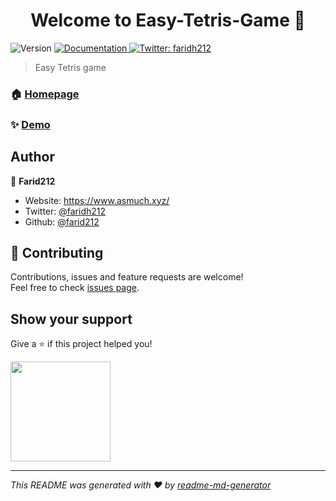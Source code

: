 <h1 align="center">Welcome to Easy-Tetris-Game 👋</h1>
<p>
  <img alt="Version" src="https://img.shields.io/badge/version-1-blue.svg?cacheSeconds=2592000" />
  <a href="https://github.com/Farid212-sandBox/Easy-Tetris-Game/wiki" target="_blank">
    <img alt="Documentation" src="https://img.shields.io/badge/documentation-yes-brightgreen.svg" />
  </a>
  <a href="https://twitter.com/faridh212" target="_blank">
    <img alt="Twitter: faridh212" src="https://img.shields.io/twitter/follow/faridh212.svg?style=social" />
  </a>
</p>

> Easy Tetris game

### 🏠 [Homepage](https://github.com/Farid212-sandBox/Easy-Tetris-Game)

### ✨ [Demo](https://farid212-sandbox.github.io/Easy-Tetris-Game/)

## Author

👤 **Farid212**

* Website: https://www.asmuch.xyz/
* Twitter: [@faridh212](https://twitter.com/faridh212)
* Github: [@farid212](https://github.com/farid212)

## 🤝 Contributing

Contributions, issues and feature requests are welcome!<br />Feel free to check [issues page](https://github.com/Farid212-sandBox/Easy-Tetris-Game/issues).

## Show your support

Give a ⭐️ if this project helped you!

<a href="https://www.patreon.com/farid212">
  <img src="https://c5.patreon.com/external/logo/become_a_patron_button@2x.png" width="160">
</a>

***
_This README was generated with ❤️ by [readme-md-generator](https://github.com/kefranabg/readme-md-generator)_